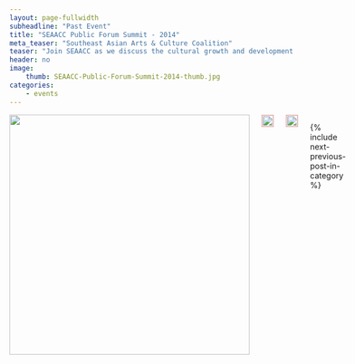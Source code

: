 ```yaml
---
layout: page-fullwidth
subheadline: "Past Event"
title: "SEAACC Public Forum Summit - 2014"
meta_teaser: "Southeast Asian Arts & Culture Coalition"
teaser: "Join SEAACC as we discuss the cultural growth and development of the Tenderloin community. How will Southeast Asian arts and history be brought into the neighborhood, and what improvements can we expect? What educational programs are you looking for? Come share your story."
header: no
image:
    thumb: SEAACC-Public-Forum-Summit-2014-thumb.jpg
categories:
    - events
---
```

<!--more-->
<div class="small-12 columns" style="padding: 0px; border-bottom: none;" markdown="1">

<img width="424" src="{{ site.urlimg }}/seaacc-logo.png">

<img style="border: 1px solid #ffbbbb" width="100%" src="http://74.220.215.61/~seaaccsf/galleries/images/2014/SEAACC-public-forum/Postcard%204x6%20version%203.jpg">

<img style="border: 1px solid #ffbbbb" width="100%" src="http://74.220.215.61/~seaaccsf/galleries/images/2014/SEAACC-public-forum/Postcard%204x6%20back.jpg">


{% include next-previous-post-in-category %}

</div>
